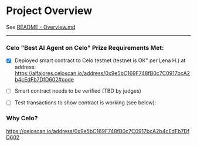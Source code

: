 # Project Overview
See [README - Overview.md](./README%20-%20Overview.md)

---

### Celo "Best AI Agent on Celo" Prize Requirements Met:
- [x] Deployed smart contract to Celo testnet (testnet is 
OK" per Lena H.) at address: 
    https://alfajores.celoscan.io/address/0x9e5bC169F748fB0c7C0917bcA2b4cEdFb7DfD602#code
- [ ] Smart contract needs to be verified (TBD by judges)
- [ ] Test transactions to show contract is working (see below):
    

### Why Celo?


https://celoscan.io/address/0x9e5bC169F748fB0c7C0917bcA2b4cEdFb7DfD602